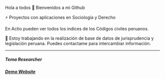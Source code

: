 
Hola a todos 👋
Bienvenidos a mi Github

⚡ Proyectos con aplicaciones en Sociología y Derecho

En Actio pueden ver todos los indices de los Códigos civiles peruanos.

💬 Estoy trabajando en la realización de base de datos de jurisprudencia y legislación peruana. Puedes contactame para intercambiar información.

---

##### Tema *Researcher*
##### [Demo Website](http://ankitsultana.com/researcher)
